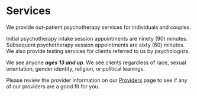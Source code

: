 # Services

We provide out-patient psychotherapy services for individuals and couples.

Initial psychotherapy intake session appointments are ninety (90) minutes.
Subsequent psychotherapy session appointments are sixty (60) minutes.
We also provide testing services for clients referred to us by psychologists.

We see anyone _**ages 13 and up**_.
We see clients regardless of race, sexual orientation, gender identity, religion, or political leanings.

Please review the provider information on our [Providers](providers/index.md) page to see if any of our providers are a good fit for you.
